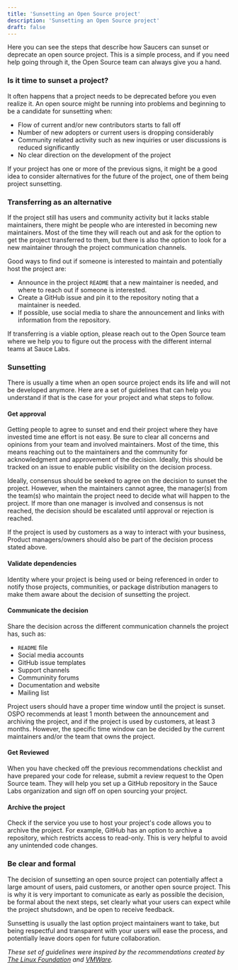 ```yaml
---
title: 'Sunsetting an Open Source project'
description: 'Sunsetting an Open Source project'
draft: false
---
```


Here you can see the steps that describe how Saucers can sunset or deprecate an open source project. This is a simple process, and if you need
help going through it, the Open Source team can always give you a hand.

### Is it time to sunset a project?

It often happens that a project needs to be deprecated before you even realize it. An open source might be running into
problems and beginning to be a candidate for sunsetting when:

-   Flow of current and/or new contributors starts to fall off
-   Number of new adopters or current users is dropping considerably
-   Community related activity such as new inquiries or user discussions is reduced significantly
-   No clear direction on the development of the project

If your project has one or more of the previous signs, it might be a good idea to consider alternatives for the future
of the project, one of them being project sunsetting.

### Transferring as an alternative

If the project still has users and community activity but it lacks stable maintainers, there might be people who are
interested in becoming new maintainers. Most of the time they will reach out and ask for the option to get the project
transferred to them, but there is also the option to look for a new maintainer through the project communication channels.

Good ways to find out if someone is interested to maintain and potentially host the project are:

-   Announce in the project `README` that a new maintainer is needed, and where to reach out if someone is interested.
-   Create a GitHub issue and pin it to the repository noting that a maintainer is needed.
-   If possible, use social media to share the announcement and links with information from the repository.

If transferring is a viable option, please reach out to the Open Source team where we help you to figure out the process
with the different internal teams at Sauce Labs.

### Sunsetting

There is usually a time when an open source project ends its life and will not be developed anymore. Here are a
set of guidelines that can help you understand if that is the case for your project and what steps to follow.

#### Get approval

Getting people to agree to sunset and end their project where they have invested time ane effort is not easy. Be sure
to clear all concerns and opinions from your team and involved maintainers. Most of the time, this means reaching out
to the maintainers and the community for acknowledgment and approvement of the decision. Ideally, this should be tracked
on an issue to enable public visibility on the decision process.

Ideally, consensus should be seeked to agree on the decision to sunset the project. However, when the maintainers cannot
agree, the manager(s) from the team(s) who maintain the project need to decide what will happen to the project. If more
than one manager is involved and consensus is not reached, the decision should be escalated until approval or rejection
is reached.

If the project is used by customers as a way to interact with your business, Product managers/owners should also be part
of the decision process stated above.

#### Validate dependencies

Identity where your project is being used or being referenced in order to notify those projects, communities, or package
distribution managers to make them aware about the decision of sunsetting the project.

#### Communicate the decision

Share the decision across the different communication channels the project has, such as:

-   `README` file
-   Social media accounts
-   GitHub issue templates
-   Support channels
-   Communinity forums
-   Documentation and website
-   Mailing list

Project users should have a proper time window until the project is sunset. OSPO recommends
at least 1 month between the announcement and archiving the project, and if the project is
used by customers, at least 3 months. However, the specific time window can be decided by
the current maintainers and/or the team that owns the project.

#### Get Reviewed

When you have checked off the previous recommendations checklist and have prepared your code for release, submit a review request to the Open Source team. They will help you set up a GitHub repository in the Sauce Labs organization and sign off on open sourcing your project.

#### Archive the project

Check if the service you use to host your project's code allows you to archive the project. For example, GitHub has an option to archive a repository,
which restricts access to read-only. This is very helpful to avoid any unintended code changes.

### Be clear and formal

The decision of sunsetting an open source project can potentially affect a large amount of users, paid customers, or another
open source project. This is why it is very important to comunicate as early as possible the decision, be formal about the next
steps, set clearly what your users can expect while the project shutsdown, and be open to receive feedback.

Sunsetting is usually the last option project maintainers want to take, but being respectful and transparent with your users
will ease the process, and potentially leave doors open for future collaboration.

_These set of guidelines were inspired by the recommendations created by
[The Linux Foundation](https://www.linuxfoundation.org/resources/open-source-guides/winding-down-an-open-source-project) and
[VMWare](https://blogs.vmware.com/opensource/2022/09/29/when-and-how-to-deprecate-an-open-source-project/)._
